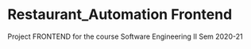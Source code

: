 # Restaurant_Automation Frontend
Project FRONTEND for the course Software Engineering II Sem 2020-21
